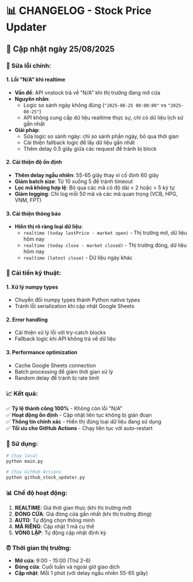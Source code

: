 # 📊 CHANGELOG - Stock Price Updater

## 🔄 Cập nhật ngày 25/08/2025

### 🐛 Sửa lỗi chính:

#### 1. **Lỗi "N/A" khi realtime**
- **Vấn đề**: API vnstock trả về "N/A" khi thị trường đang mở cửa
- **Nguyên nhân**: 
  - Logic so sánh ngày không đúng (`"2025-08-25 00:00:00"` vs `"2025-08-25"`)
  - API không cung cấp dữ liệu realtime thực sự, chỉ có dữ liệu lịch sử gần nhất
- **Giải pháp**:
  - Sửa logic so sánh ngày: chỉ so sánh phần ngày, bỏ qua thời gian
  - Cải thiện fallback logic để lấy dữ liệu gần nhất
  - Thêm delay 0.5 giây giữa các request để tránh bị block

#### 2. **Cải thiện độ ổn định**
- **Thêm delay ngẫu nhiên**: 55-65 giây thay vì cố định 60 giây
- **Giảm batch size**: Từ 10 xuống 5 để tránh timeout
- **Lọc mã không hợp lệ**: Bỏ qua các mã có độ dài < 2 hoặc > 5 ký tự
- **Giảm logging**: Chỉ log mỗi 50 mã và các mã quan trọng (VCB, HPG, VNM, FPT)

#### 3. **Cải thiện thông báo**
- **Hiển thị rõ ràng loại dữ liệu**:
  - `realtime (today lastPrice - market open)` - Thị trường mở, dữ liệu hôm nay
  - `realtime (today close - market closed)` - Thị trường đóng, dữ liệu hôm nay
  - `realtime (latest close)` - Dữ liệu ngày khác

### 🔧 Cải tiến kỹ thuật:

#### 1. **Xử lý numpy types**
- Chuyển đổi numpy types thành Python native types
- Tránh lỗi serialization khi cập nhật Google Sheets

#### 2. **Error handling**
- Cải thiện xử lý lỗi với try-catch blocks
- Fallback logic khi API không trả về dữ liệu

#### 3. **Performance optimization**
- Cache Google Sheets connection
- Batch processing để giảm thời gian xử lý
- Random delay để tránh bị rate limit

### 📈 Kết quả:

✅ **Tỷ lệ thành công 100%** - Không còn lỗi "N/A"  
✅ **Hoạt động ổn định** - Cập nhật liên tục không bị gián đoạn  
✅ **Thông tin chính xác** - Hiển thị đúng loại dữ liệu đang sử dụng  
✅ **Tối ưu cho GitHub Actions** - Chạy liên tục với auto-restart  

### 🚀 Sử dụng:

```bash
# Chạy local
python main.py

# Chạy GitHub Actions
python github_stock_updater.py
```

### 📊 Chế độ hoạt động:

1. **REALTIME**: Giá thời gian thực (khi thị trường mở)
2. **ĐÓNG CỬA**: Giá đóng cửa gần nhất (khi thị trường đóng)
3. **AUTO**: Tự động chọn thông minh
4. **MÃ RIÊNG**: Cập nhật 1 mã cụ thể
5. **VÒNG LẶP**: Tự động cập nhật định kỳ

### ⏰ Thời gian thị trường:

- **Mở cửa**: 9:00 - 15:00 (Thứ 2-6)
- **Đóng cửa**: Cuối tuần và ngoài giờ giao dịch
- **Cập nhật**: Mỗi 1 phút (với delay ngẫu nhiên 55-65 giây)
